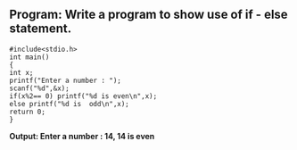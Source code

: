## Program: Write a program to show use of if - else statement.
```
#include<stdio.h>
int main()
{
int x;
printf("Enter a number : ");
scanf("%d",&x);
if(x%2== 0) printf("%d is even\n",x);
else printf("%d is  odd\n",x);
return 0;
} 
```
**Output: Enter a number : 14,
  14 is even**

